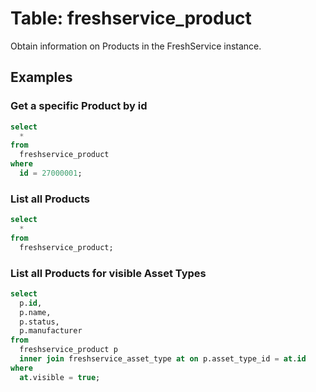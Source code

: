 # Table: freshservice_product

Obtain information on Products in the FreshService instance.

## Examples

### Get a specific Product by id

```sql
select 
  *
from
  freshservice_product
where
  id = 27000001;
```

### List all Products

```sql
select
  *
from
  freshservice_product;
```

### List all Products for visible Asset Types

```sql
select
  p.id,
  p.name,
  p.status,
  p.manufacturer
from
  freshservice_product p
  inner join freshservice_asset_type at on p.asset_type_id = at.id
where
  at.visible = true;
```
